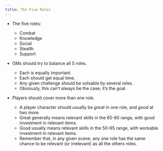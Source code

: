 ```yaml
---
title: The Five Roles
---
```


  - The five roles:
    
      - Combat
      - Knowledge
      - Social
      - Stealth
      - Support

  - GMs should try to balance all 5 roles.
    
      - Each is equally important.
      - Each should get equal time.
      - Any given challenge should be solvable by several roles.
      - Obviously, this can’t always be the case; it’s the goal.

  - Players should cover more than one role.
    
      - A player character should usually be *great* in one role, and
        *good* at two more.
      - Great generally means relevant skills in the 65-80 range, with
        good investment in relevant items.
      - Good usually means relevant skills in the 50-65 range, with
        workable investment in relevant items.
      - Remember that, in any given scene, any one role has the same
        chance to be relevant (or irrelevant) as all the others roles.

